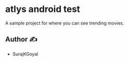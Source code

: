 # atlys android test
A sample project for where you can see trending movies.


## Author ✍️

- SurajKGoyal
